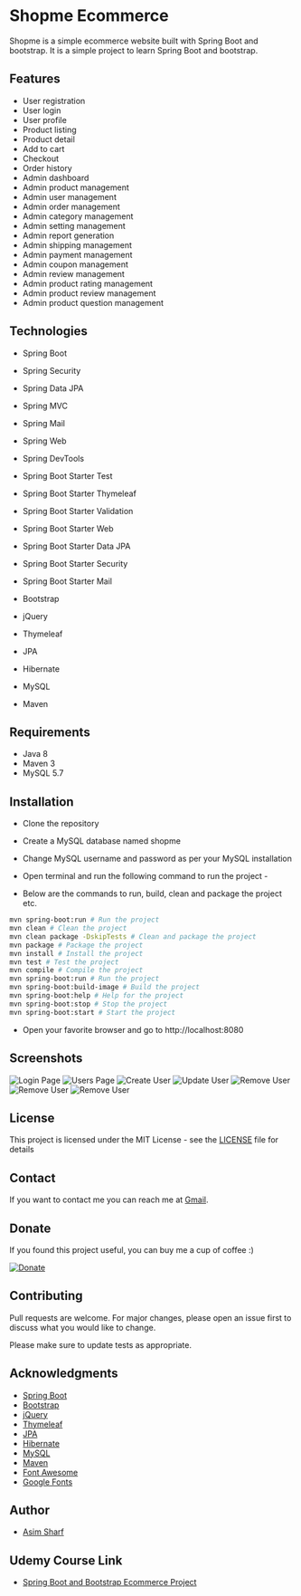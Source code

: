 # Shopme Ecommerce

Shopme is a simple ecommerce website built with Spring Boot and bootstrap. It is a simple project to learn Spring Boot and bootstrap.

## Features

- User registration
- User login
- User profile
- Product listing
- Product detail
- Add to cart
- Checkout
- Order history
- Admin dashboard
- Admin product management
- Admin user management
- Admin order management
- Admin category management
- Admin setting management
- Admin report generation
- Admin shipping management
- Admin payment management
- Admin coupon management
- Admin review management
- Admin product rating management
- Admin product review management
- Admin product question management

## Technologies

- Spring Boot
- Spring Security
- Spring Data JPA
- Spring MVC
- Spring Mail
- Spring Web
- Spring DevTools
- Spring Boot Starter Test
- Spring Boot Starter Thymeleaf
- Spring Boot Starter Validation
- Spring Boot Starter Web
- Spring Boot Starter Data JPA
- Spring Boot Starter Security
- Spring Boot Starter Mail

- Bootstrap
- jQuery
- Thymeleaf
- JPA
- Hibernate
- MySQL
- Maven

## Requirements

- Java 8
- Maven 3
- MySQL 5.7

## Installation

- Clone the repository
- Create a MySQL database named shopme
- Change MySQL username and password as per your MySQL installation
- Open terminal and run the following command to run the project -

- Below are the commands to run, build, clean and package the project etc.
```bash
mvn spring-boot:run # Run the project
mvn clean # Clean the project
mvn clean package -DskipTests # Clean and package the project
mvn package # Package the project
mvn install # Install the project
mvn test # Test the project
mvn compile # Compile the project
mvn spring-boot:run # Run the project
mvn spring-boot:build-image # Build the project
mvn spring-boot:help # Help for the project
mvn spring-boot:stop # Stop the project
mvn spring-boot:start # Start the project
```

- Open your favorite browser and go to http://localhost:8080

## Screenshots

![Login Page](screenshots/1.png)
![Users Page](screenshots/2.png)
![Create User](screenshots/3.png)
![Update User](screenshots/4.png)
![Remove User](screenshots/5.png)
![Remove User](screenshots/6.png)
![Remove User](screenshots/7.png)


## License

This project is licensed under the MIT License - see the [LICENSE](LICENSE) file for details

## Contact

If you want to contact me you can reach me at [Gmail](mailto:asimsharf@gmail.com).

## Donate

If you found this project useful, you can buy me a cup of coffee :)

[![Donate](https://img.shields.io/badge/Donate-PayPal-green.svg)](https://www.paypal.me/asimsharf)

## Contributing

Pull requests are welcome. For major changes, please open an issue first to discuss what you would like to change.

Please make sure to update tests as appropriate.

## Acknowledgments

- [Spring Boot](https://spring.io/projects/spring-boot)
- [Bootstrap](https://getbootstrap.com/)
- [jQuery](https://jquery.com/)
- [Thymeleaf](https://www.thymeleaf.org/)
- [JPA](https://www.oracle.com/java/technologies/persistence-jsp.html)
- [Hibernate](https://hibernate.org/)
- [MySQL](https://www.mysql.com/)
- [Maven](https://maven.apache.org/)
- [Font Awesome](https://fontawesome.com/)
- [Google Fonts](https://fonts.google.com/)

## Author

- [Asim Sharf](sudagoarth.com)

## Udemy Course Link

- [Spring Boot and Bootstrap Ecommerce Project](https://www.udemy.com/share/1043TE3@8gublmsQkmlYrf8M9Ds2cqmd8U_n-6dqAvBs4RpCdQA78RMycMd8B6sIybpABhHwcA==/)
